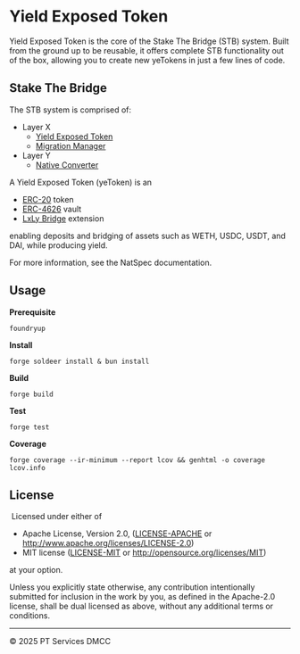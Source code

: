 # Yield Exposed Token

Yield Exposed Token is the core of the Stake The Bridge (STB) system. Built from the ground up to be reusable, it offers complete STB functionality out of the box, allowing you to create new yeTokens in just a few lines of code.

## Stake The Bridge

The STB system is comprised of:

- Layer X
  - [Yield Exposed Token](src/YieldExposedToken.sol)
  - [Migration Manager](src/MigrationManager.sol)
- Layer Y
  - [Native Converter](src/NativeConverter.sol)

A Yield Exposed Token (yeToken) is an

- [ERC-20](https://eips.ethereum.org/EIPS/eip-20) token
- [ERC-4626](https://eips.ethereum.org/EIPS/eip-4626) vault
- [LxLy Bridge](https://github.com/0xPolygonHermez/zkevm-contracts) extension

enabling deposits and bridging of assets such as WETH, USDC, USDT, and DAI, while producing yield.

For more information, see the NatSpec documentation.

## Usage

**Prerequisite**

```
foundryup
```

**Install**

```
forge soldeer install & bun install
```

**Build**

```
forge build
```

**Test**

```
forge test
```

**Coverage**

```
forge coverage --ir-minimum --report lcov && genhtml -o coverage lcov.info
```

## License
​
Licensed under either of

- Apache License, Version 2.0, ([LICENSE-APACHE](LICENSE-APACHE) or http://www.apache.org/licenses/LICENSE-2.0)
- MIT license ([LICENSE-MIT](LICENSE-MIT) or http://opensource.org/licenses/MIT)

at your option.

Unless you explicitly state otherwise, any contribution intentionally submitted for inclusion in the work by you, as defined in the Apache-2.0 license, shall be dual licensed as above, without any additional terms or conditions.

---

© 2025 PT Services DMCC